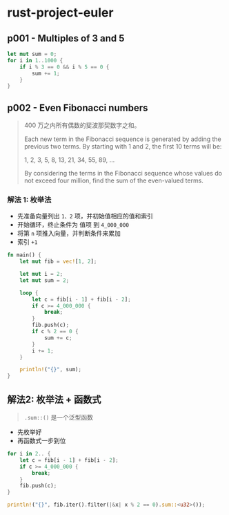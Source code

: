 # rust-project-euler

## p001 - Multiples of 3 and 5

```rust
let mut sum = 0;
for i in 1..1000 {
    if i % 3 == 0 && i % 5 == 0 {
        sum += 1;
    }
}
```

## p002 - Even Fibonacci numbers

> 400 万之内所有偶数的斐波那契数字之和。
>
> Each new term in the Fibonacci sequence is generated by adding the previous two terms. By starting with 1 and 2, the first 10 terms will be:
>
> 1, 2, 3, 5, 8, 13, 21, 34, 55, 89, …
>
> By considering the terms in the Fibonacci sequence whose values do not exceed four million, find the sum of the even-valued terms.

### 解法 1: 枚举法

- 先准备向量列出 `1、2` 项，并初始值相应的值和索引
- 开始循环，终止条件为 值项 到 `4_000_000`
- 将第 `n` 项推入向量，并判断条件来累加
- 索引 `+1`

```rust
fn main() {
    let mut fib = vec![1, 2];

    let mut i = 2;
    let mut sum = 2;

    loop {
        let c = fib[i - 1] + fib[i - 2];
        if c >= 4_000_000 {
            break;
        }
        fib.push(c);
        if c % 2 == 0 {
            sum += c;
        }
        i += 1;
    }

    println!("{}", sum);
}
```

## 解法2: 枚举法 + 函数式

> `.sum::()` 是一个泛型函数

- 先枚举好
- 再函数式一步到位

```rust
for i in 2.. {
    let c = fib[i - 1] + fib[i - 2];
    if c >= 4_000_000 {
        break;
    }
    fib.push(c);
}

println!("{}", fib.iter().filter(|&x| x % 2 == 0).sum::<u32>());
````
